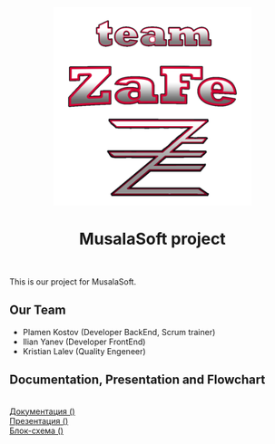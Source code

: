<p align="center">
<img src="https://github.com/PKKostov18/Musala-Soft-Project/blob/main/Logo.png" width="350" height="350">  
  
<h1 align="center">MusalaSoft project </h1>
</p>
<br>

This is our project for MusalaSoft. 

## Our Team

- Plamen Kostov (Developer BackEnd, Scrum trainer)
- Ilian Yanev (Developer FrontEnd)
- Kristian Lalev (Quality Engeneer)

## Documentation, Presentation and Flowchart
<br>
<a href = >Документация () </a>
<br>
<a href = > Презентация () </a>
<br>
<a href = > Блок-схема () </a>
</center>
